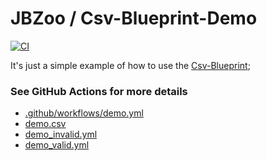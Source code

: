 # JBZoo / Csv-Blueprint-Demo

[![CI](https://github.com/JBZoo/Csv-Blueprint-Demo/actions/workflows/demo.yml/badge.svg?branch=master)](https://github.com/JBZoo/Csv-Blueprint-Demo/actions/workflows/demo.yml?query=branch%3Amaster)

It's just a simple example of how to use the [Csv-Blueprint](https://github.com/JBZoo/Csv-Blueprint);

### See GitHub Actions for more details

 * [.github/workflows/demo.yml](.github/workflows/demo.yml)
 * [demo.csv](files/demo.csv)
 * [demo_invalid.yml](files/demo_invalid.yml)
 * [demo_valid.yml](files/demo_valid.yml)
